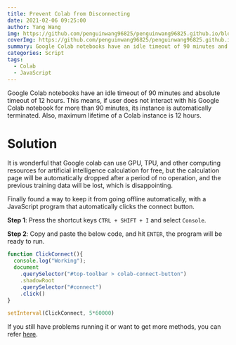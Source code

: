 ```yaml
---
title: Prevent Colab from Disconnecting
date: 2021-02-06 09:25:00
author: Yang Wang
img: https://github.com/penguinwang96825/penguinwang96825.github.io/blob/master/2021/02/06/2021-02-06-prevent-colab-from-disconnecting/kai-wenzel.jpg?raw=true
coverImg: https://github.com/penguinwang96825/penguinwang96825.github.io/blob/master/2021/02/06/2021-02-06-prevent-colab-from-disconnecting/colab.png?raw=true
summary: Google Colab notebooks have an idle timeout of 90 minutes and absolute timeout of 12 hours. This means, if user does not interact with his Google Colab notebook for more than 90 minutes, its instance is automatically terminated. Also, maximum lifetime of a Colab instance is 12 hours.
categories: Script
tags:
  - Colab
  - JavaScript
---
```


Google Colab notebooks have an idle timeout of 90 minutes and absolute timeout of 12 hours. This means, if user does not interact with his Google Colab notebook for more than 90 minutes, its instance is automatically terminated. Also, maximum lifetime of a Colab instance is 12 hours.

# Solution

It is wonderful that Google colab can use GPU, TPU, and other computing resources for artificial intelligence calculation for free, but the calculation page will be automatically dropped after a period of no operation, and the previous training data will be lost, which is disappointing.

Finally found a way to keep it from going offline automatically, with a JavaScript program that automatically clicks the connect button.

**Step 1**: Press the shortcut keys `CTRL + SHIFT + I` and select `Console`.

**Step 2**: Copy and paste the below code, and hit `ENTER`, the program will be ready to run.

```javascript
function ClickConnect(){
  console.log("Working"); 
  document
    .querySelector("#top-toolbar > colab-connect-button")
    .shadowRoot
    .querySelector("#connect")
    .click()
}
 
setInterval(ClickConnect, 5*60000)
```

If you still have problems running it or want to get more methods, you can refer [here](https://stackoverflow.com/questions/57113226/how-to-prevent-google-colab-from-disconnecting).